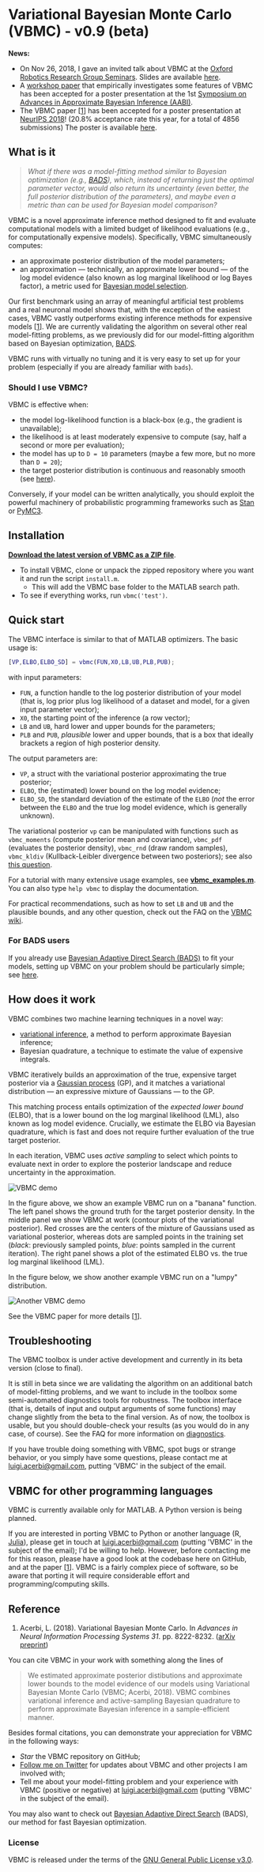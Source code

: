 # Variational Bayesian Monte Carlo (VBMC) - v0.9 (beta)

**News:** 
- On Nov 26, 2018, I gave an invited talk about VBMC at the [Oxford Robotics Research Group Seminars](http://www.robots.ox.ac.uk/~seminars/seminars/). Slides are available [here](https://github.com/lacerbi/infbench/raw/master/presentations/acerbi-oxford2018nov.pdf).
- A [workshop paper](http://approximateinference.org/2018/accepted/Acerbi2018.pdf) that empirically investigates some features of VBMC has been accepted for a poster presentation at the 1st [Symposium on Advances in Approximate Bayesian Inference (AABI)](http://approximateinference.org/).
- The VBMC paper [[1](#reference)] has been accepted for a poster presentation at [NeurIPS 2018](https://neurips.cc/Conferences/2018/Schedule?showEvent=11786)! (20.8% acceptance rate this year, for a total of 4856 submissions) The poster is available [here](https://github.com/lacerbi/infbench/blob/master/presentations/Acerbi-NeurIPS18-poster.pdf).

## What is it

> *What if there was a model-fitting method similar to Bayesian optimization (e.g., [BADS](https://github.com/lacerbi/bads)), which, instead of returning just the optimal parameter vector, would also return its uncertainty (even better, the full posterior distribution of the parameters), and maybe even a metric than can be used for Bayesian model comparison?*

VBMC is a novel approximate inference method designed to fit and evaluate computational models with a limited budget of likelihood evaluations (e.g., for computationally expensive models). Specifically, VBMC simultaneously computes:
- an approximate posterior distribution of the model parameters; 
- an approximation — technically, an approximate lower bound — of the log model evidence (also known as log marginal likelihood or log Bayes factor), a metric used for [Bayesian model selection](https://en.wikipedia.org/wiki/Bayes_factor).

Our first benchmark using an array of meaningful artificial test problems and a real neuronal model shows that, with the exception of the easiest cases, VBMC vastly outperforms existing inference methods for expensive models [[1](#reference)]. We are currently validating the algorithm on several other real model-fitting problems, as we previously did for our model-fitting algorithm based on Bayesian optimization, [BADS](https://github.com/lacerbi/bads).

VBMC runs with virtually no tuning and it is very easy to set up for your problem (especially if you are already familiar with `bads`).

### Should I use VBMC?

VBMC is effective when:

- the model log-likelihood function is a black-box (e.g., the gradient is unavailable);
- the likelihood is at least moderately expensive to compute (say, half a second or more per evaluation);
- the model has up to `D = 10` parameters (maybe a few more, but no more than `D = 20`);
- the target posterior distribution is continuous and reasonably smooth (see [here](https://github.com/lacerbi/vbmc/wiki#general)).

Conversely, if your model can be written analytically, you should exploit the powerful machinery of probabilistic programming frameworks such as [Stan](http://mc-stan.org/) or [PyMC3](https://docs.pymc.io/).

## Installation

[**Download the latest version of VBMC as a ZIP file**](https://github.com/lacerbi/vbmc/archive/master.zip).
- To install VBMC, clone or unpack the zipped repository where you want it and run the script `install.m`.
   - This will add the VBMC base folder to the MATLAB search path.
- To see if everything works, run `vbmc('test')`.

## Quick start

The VBMC interface is similar to that of MATLAB optimizers. The basic usage is:

```matlab
[VP,ELBO,ELBO_SD] = vbmc(FUN,X0,LB,UB,PLB,PUB);
```
with input parameters:
- `FUN`, a function handle to the log posterior distribution of your model (that is, log prior plus log likelihood of a dataset and model, for a given input parameter vector);
- `X0`, the starting point of the inference (a row vector);
- `LB` and `UB`, hard lower and upper bounds for the parameters;
- `PLB` and `PUB`, *plausible* lower and upper bounds, that is a box that ideally brackets a region of high posterior density.

The output parameters are:
- `VP`, a struct with the variational posterior approximating the true posterior;
- `ELBO`, the (estimated) lower bound on the log model evidence;
- `ELBO_SD`, the standard deviation of the estimate of the `ELBO` (*not* the error between the `ELBO` and the true log model evidence, which is generally unknown).

The variational posterior `vp` can be manipulated with functions such as `vbmc_moments` (compute posterior mean and covariance), `vbmc_pdf` (evaluates the posterior density), `vbmc_rnd` (draw random samples), `vbmc_kldiv` (Kullback-Leibler divergence between two posteriors); see also [this question](https://github.com/lacerbi/vbmc/wiki#what-is-vp-and-what-do-i-do-with-it).

For a tutorial with many extensive usage examples, see [**vbmc_examples.m**](https://github.com/lacerbi/vbmc/blob/master/vbmc_examples.m). You can also type `help vbmc` to display the documentation.

For practical recommendations, such as how to set `LB` and `UB` and the plausible bounds, and any other question, check out the FAQ on the [VBMC wiki](https://github.com/lacerbi/vbmc/wiki).

### For BADS users

If you already use [Bayesian Adaptive Direct Search (BADS)](https://github.com/lacerbi/bads) to fit your models, setting up VBMC on your problem should be particularly simple; see [here](https://github.com/lacerbi/vbmc/wiki#i-already-run-bads-on-my-problem-how-do-i-run-vbmc).

## How does it work

VBMC combines two machine learning techniques in a novel way: 
- [variational inference](https://en.wikipedia.org/wiki/Variational_Bayesian_methods), a method to perform approximate Bayesian inference;
- Bayesian quadrature, a technique to estimate the value of expensive integrals.

VBMC iteratively builds an approximation of the true, expensive target posterior via a [Gaussian process](https://en.wikipedia.org/wiki/Gaussian_process) (GP), and it matches a variational distribution — an expressive mixture of Gaussians — to the GP. 

This matching process entails optimization of the *expected lower bound* (ELBO), that is a lower bound on the log marginal likelihood (LML), also known as log model evidence. Crucially, we estimate the ELBO via Bayesian quadrature, which is fast and does not require further evaluation of the true target posterior.

In each iteration, VBMC uses *active sampling* to select which points to evaluate next in order to explore the posterior landscape and reduce uncertainty in the approximation.

![VBMC demo](https://github.com/lacerbi/vbmc/blob/master/docs/vbmc-demo.gif "Fig 1: VBMC demo")

In the figure above, we show an example VBMC run on a "banana" function. The left panel shows the ground truth for the target posterior density. In the middle panel we show VBMC at work (contour plots of the variational posterior). Red crosses are the centers of the mixture of Gaussians used as variational posterior, whereas dots are sampled points in the training set (*black*: previously sampled points, *blue*: points sampled in the current iteration). The right panel shows a plot of the estimated ELBO vs. the true log marginal likelihood (LML).

In the figure below, we show another example VBMC run on a "lumpy" distribution.

![Another VBMC demo](https://github.com/lacerbi/vbmc/blob/master/docs/vbmc-demo-2.gif "Fig 2: Another VBMC demo")

See the VBMC paper for more details [[1](#reference)].

## Troubleshooting

The VBMC toolbox is under active development and currently in its beta version (close to final).

It is still in beta since we are validating the algorithm on an additional batch of model-fitting problems, and we want to include in the toolbox some semi-automated diagnostics tools for robustness. The toolbox interface (that is, details of input and output arguments of some functions) may change slightly from the beta to the final version.
As of now, the toolbox is usable, but you should double-check your results (as you would do in any case, of course). See the FAQ for more information on [diagnostics](https://github.com/lacerbi/vbmc/wiki#troubleshooting).

If you have trouble doing something with VBMC, spot bugs or strange behavior, or you simply have some questions, please contact me at <luigi.acerbi@gmail.com>, putting 'VBMC' in the subject of the email.

## VBMC for other programming languages

VBMC is currently available only for MATLAB. A Python version is being planned.

If you are interested in porting VBMC to Python or another language (R, [Julia](https://julialang.org/)), please get in touch at <luigi.acerbi@gmail.com> (putting  'VBMC' in the subject of the email); I'd be willing to help.
However, before contacting me for this reason, please have a good look at the codebase here on GitHub, and at the paper [[1](#reference)]. VBMC is a fairly complex piece of software, so be aware that porting it will require considerable effort and programming/computing skills.

## Reference

1. Acerbi, L. (2018). Variational Bayesian Monte Carlo. In *Advances in Neural Information Processing Systems 31*. pp. 8222-8232. ([arXiv preprint](https://arxiv.org/abs/1810.05558))

You can cite VBMC in your work with something along the lines of

> We estimated approximate posterior distibutions and approximate lower bounds to the model evidence of our models using Variational Bayesian Monte Carlo (VBMC; Acerbi, 2018). VBMC combines variational inference and active-sampling Bayesian quadrature to perform approximate Bayesian inference in a sample-efficient manner.

Besides formal citations, you can demonstrate your appreciation for VBMC in the following ways:

- *Star* the VBMC repository on GitHub;
- [Follow me on Twitter](https://twitter.com/AcerbiLuigi) for updates about VBMC and other projects I am involved with;
- Tell me about your model-fitting problem and your experience with VBMC (positive or negative) at <luigi.acerbi@gmail.com> (putting  'VBMC' in the subject of the email).

You may also want to check out [Bayesian Adaptive Direct Search](https://github.com/lacerbi/bads) (BADS), our method for fast Bayesian optimization.

### License

VBMC is released under the terms of the [GNU General Public License v3.0](https://github.com/lacerbi/vbmc/blob/master/LICENSE.txt).
